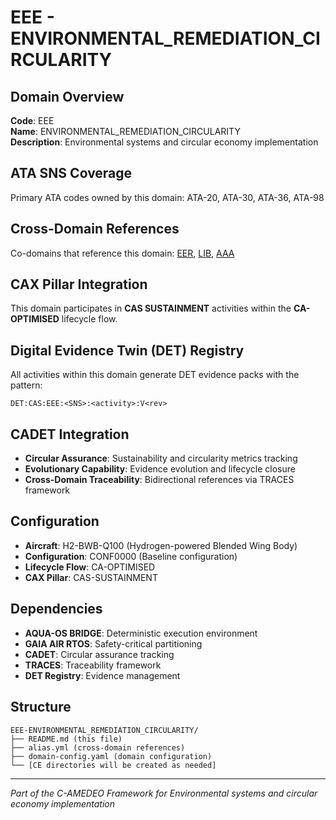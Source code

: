 # EEE - ENVIRONMENTAL_REMEDIATION_CIRCULARITY

## Domain Overview
**Code**: EEE  
**Name**: ENVIRONMENTAL_REMEDIATION_CIRCULARITY  
**Description**: Environmental systems and circular economy implementation

## ATA SNS Coverage
Primary ATA codes owned by this domain:
ATA-20, ATA-30, ATA-36, ATA-98

## Cross-Domain References
Co-domains that reference this domain:
[EER](../EER-*/), [LIB](../LIB-*/), [AAA](../AAA-*/)

## CAX Pillar Integration
This domain participates in **CAS SUSTAINMENT** activities within the **CA-OPTIMISED** lifecycle flow.

## Digital Evidence Twin (DET) Registry
All activities within this domain generate DET evidence packs with the pattern:
```
DET:CAS:EEE:<SNS>:<activity>:V<rev>
```

## CADET Integration
- **Circular Assurance**: Sustainability and circularity metrics tracking
- **Evolutionary Capability**: Evidence evolution and lifecycle closure
- **Cross-Domain Traceability**: Bidirectional references via TRACES framework

## Configuration
- **Aircraft**: H2-BWB-Q100 (Hydrogen-powered Blended Wing Body)
- **Configuration**: CONF0000 (Baseline configuration)
- **Lifecycle Flow**: CA-OPTIMISED
- **CAX Pillar**: CAS-SUSTAINMENT

## Dependencies
- **AQUA-OS BRIDGE**: Deterministic execution environment
- **GAIA AIR RTOS**: Safety-critical partitioning
- **CADET**: Circular assurance tracking
- **TRACES**: Traceability framework
- **DET Registry**: Evidence management

## Structure
```
EEE-ENVIRONMENTAL_REMEDIATION_CIRCULARITY/
├── README.md (this file)
├── alias.yml (cross-domain references)
├── domain-config.yaml (domain configuration)
└── [CE directories will be created as needed]
```

---
*Part of the C-AMEDEO Framework for Environmental systems and circular economy implementation*